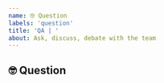 ```yaml
---
name: 🤓 Question
labels: 'question'
title: 'QA | '
about: Ask, discuss, debate with the team
---
```


## 🤓 Question
<!-- (You _must_ search the issues before asking your question) -->


